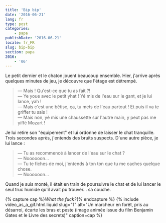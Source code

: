 ```yaml
---
title: 'Bip bip'
date: '2016-06-21'
lang: fr
type: post
categories:
    - papa
publishDate: '2016-06-21'
locale: fr_FR
slug: bip-bip
section: papa
2016:
    - '06'
---
```


Le petit dernier et le chaton jouent beaucoup ensemble. Hier, j'arrive après quelques minutes de jeu, je découvre que l'étage est détrempé.

<!--more-->

> — Mais ! Qu'est-ce que tu as fait ?!  
> — Ye youe avec le petit yhat ! Yé mis de l'eau sur le gant, et je lui lance, yah !  
> — Mais c'est une bêtise, ça, tu mets de l'eau partout ! Et puis il va te griffer tu sais !  
> — Mais non, yé mis une chaussette sur l'autre main, y peut pas me yiffé Mozart !

Je lui retire son "équipement" et lui ordonne de laisser le chat tranquille. Trois secondes après, j'entends des bruits suspects. D'une autre pièce, je lui lance :

> — Tu as recommencé à lancer de l'eau sur le chat ?  
> — Noooooon…  
> — Tu te fiches de moi, j'entends à ton ton que tu me caches quelque chose.  
> — Noooooon…

Quand je suis monté, il était en train de poursuivre le chat et de lui lancer le seul truc humide qu'il avait pu trouver… sa couche.

{% capture cap %}<em lang="en">What the fuck?</em>{% endcapture %}
{% include video_as_a_gif.html.liquid 
  slug="1" 
  alt="Un marcheur en forêt, pris au désarroi, écarte les bras et peste (image animée issue du film Benjamin Gates et le Livre des secrets)" 
  caption=cap 
%}
